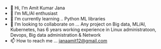- 👋 Hi, I’m Amit Kumar Jana
- 👀 I’m ML/AI enthusiast 
- 🌱 I’m currently learning .. Python ML libraries
- 💞️ I’m looking to collaborate on ... Any project on Big data, ML/AI, Kubernetes, has 6 years working experience in Linux administratoon, Devops, Big data administration & Network
- 📫 How to reach me ... janaamit12@gmail.com

<!---
janaamit12/janaamit12 is a ✨ special ✨ repository because its `README.md` (this file) appears on your GitHub profile.
You can click the Preview link to take a look at your changes.
--->
